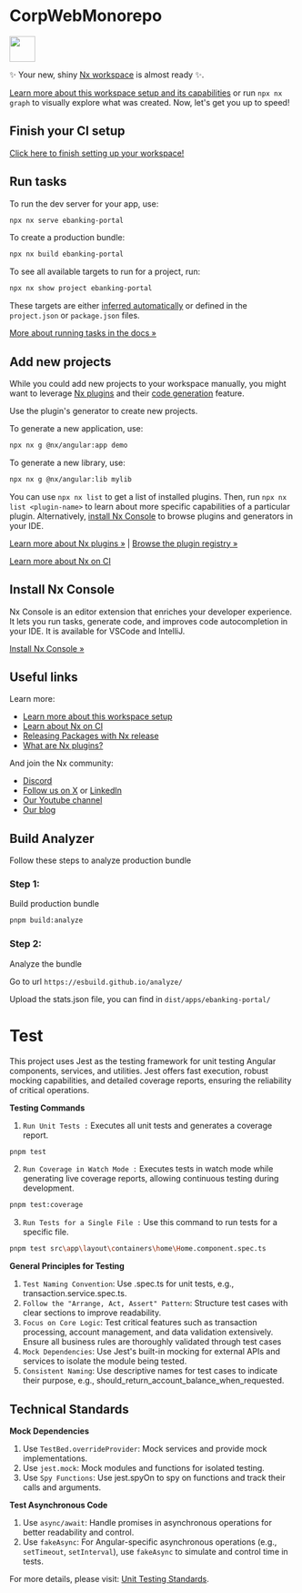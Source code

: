 # CorpWebMonorepo

<a alt="Nx logo" href="https://nx.dev" target="_blank" rel="noreferrer"><img src="https://raw.githubusercontent.com/nrwl/nx/master/images/nx-logo.png" width="45"></a>

✨ Your new, shiny [Nx workspace](https://nx.dev) is almost ready ✨.

[Learn more about this workspace setup and its capabilities](https://nx.dev/getting-started/tutorials/angular-monorepo-tutorial?utm_source=nx_project&utm_medium=readme&utm_campaign=nx_projects)
or run `npx nx graph` to visually explore what was created. Now, let's get you up to speed!

## Finish your CI setup

[Click here to finish setting up your workspace!](https://cloud.nx.app/connect/xHGModXbsn)

## Run tasks

To run the dev server for your app, use:

```sh
npx nx serve ebanking-portal
```

To create a production bundle:

```sh
npx nx build ebanking-portal
```

To see all available targets to run for a project, run:

```sh
npx nx show project ebanking-portal
```

These targets are either
[inferred automatically](https://nx.dev/concepts/inferred-tasks?utm_source=nx_project&utm_medium=readme&utm_campaign=nx_projects)
or defined in the `project.json` or `package.json` files.

[More about running tasks in the docs &raquo;](https://nx.dev/features/run-tasks?utm_source=nx_project&utm_medium=readme&utm_campaign=nx_projects)

## Add new projects

While you could add new projects to your workspace manually, you might want to leverage
[Nx plugins](https://nx.dev/concepts/nx-plugins?utm_source=nx_project&utm_medium=readme&utm_campaign=nx_projects) and
their
[code generation](https://nx.dev/features/generate-code?utm_source=nx_project&utm_medium=readme&utm_campaign=nx_projects)
feature.

Use the plugin's generator to create new projects.

To generate a new application, use:

```sh
npx nx g @nx/angular:app demo
```

To generate a new library, use:

```sh
npx nx g @nx/angular:lib mylib
```

You can use `npx nx list` to get a list of installed plugins. Then, run `npx nx list <plugin-name>` to learn about more
specific capabilities of a particular plugin. Alternatively,
[install Nx Console](https://nx.dev/getting-started/editor-setup?utm_source=nx_project&utm_medium=readme&utm_campaign=nx_projects)
to browse plugins and generators in your IDE.

[Learn more about Nx plugins &raquo;](https://nx.dev/concepts/nx-plugins?utm_source=nx_project&utm_medium=readme&utm_campaign=nx_projects)
|
[Browse the plugin registry &raquo;](https://nx.dev/plugin-registry?utm_source=nx_project&utm_medium=readme&utm_campaign=nx_projects)

[Learn more about Nx on CI](https://nx.dev/ci/intro/ci-with-nx#ready-get-started-with-your-provider?utm_source=nx_project&utm_medium=readme&utm_campaign=nx_projects)

## Install Nx Console

Nx Console is an editor extension that enriches your developer experience. It lets you run tasks, generate code, and
improves code autocompletion in your IDE. It is available for VSCode and IntelliJ.

[Install Nx Console &raquo;](https://nx.dev/getting-started/editor-setup?utm_source=nx_project&utm_medium=readme&utm_campaign=nx_projects)

## Useful links

Learn more:

- [Learn more about this workspace setup](https://nx.dev/getting-started/tutorials/angular-monorepo-tutorial?utm_source=nx_project&utm_medium=readme&utm_campaign=nx_projects)
- [Learn about Nx on CI](https://nx.dev/ci/intro/ci-with-nx?utm_source=nx_project&utm_medium=readme&utm_campaign=nx_projects)
- [Releasing Packages with Nx release](https://nx.dev/features/manage-releases?utm_source=nx_project&utm_medium=readme&utm_campaign=nx_projects)
- [What are Nx plugins?](https://nx.dev/concepts/nx-plugins?utm_source=nx_project&utm_medium=readme&utm_campaign=nx_projects)

And join the Nx community:

- [Discord](https://go.nx.dev/community)
- [Follow us on X](https://twitter.com/nxdevtools) or [LinkedIn](https://www.linkedin.com/company/nrwl)
- [Our Youtube channel](https://www.youtube.com/@nxdevtools)
- [Our blog](https://nx.dev/blog?utm_source=nx_project&utm_medium=readme&utm_campaign=nx_projects)

## Build Analyzer

Follow these steps to analyze production bundle

### Step 1:

Build production bundle

```bash
pnpm build:analyze
```

### Step 2:

Analyze the bundle

Go to url `https://esbuild.github.io/analyze/`

Upload the stats.json file, you can find in `dist/apps/ebanking-portal/`

# Test

This project uses Jest as the testing framework for unit testing Angular components, services, and utilities. Jest
offers fast execution, robust mocking capabilities, and detailed coverage reports, ensuring the reliability of critical
operations.

**Testing Commands**

1. `Run Unit Tests :` Executes all unit tests and generates a coverage report.

```bash
pnpm test
```

2. `Run Coverage in Watch Mode :` Executes tests in watch mode while generating live coverage reports, allowing
   continuous testing during development.

```bash
pnpm test:coverage
```

3. `Run Tests for a Single File :` Use this command to run tests for a specific file.

```bash
pnpm test src\app\layout\containers\home\Home.component.spec.ts
```

**General Principles for Testing**

1. `Test Naming Convention`: Use .spec.ts for unit tests, e.g., transaction.service.spec.ts.
2. `Follow the "Arrange, Act, Assert" Pattern`: Structure test cases with clear sections to improve readability.
3. `Focus on Core Logic`: Test critical features such as transaction processing, account management, and data validation
   extensively. Ensure all business rules are thoroughly validated through test cases
4. `Mock Dependencies`: Use Jest's built-in mocking for external APIs and services to isolate the module being tested.
5. `Consistent Naming`: Use descriptive names for test cases to indicate their purpose, e.g.,
   should_return_account_balance_when_requested.

## Technical Standards

**Mock Dependencies**

1. Use `TestBed.overrideProvider`: Mock services and provide mock implementations.
2. Use `jest.mock`: Mock modules and functions for isolated testing.
3. Use `Spy Functions`: Use jest.spyOn to spy on functions and track their calls and arguments.

**Test Asynchronous Code**

1. Use `async/await`: Handle promises in asynchronous operations for better readability and control.
2. Use `fakeAsync`: For Angular-specific asynchronous operations (e.g., `setTimeout`, `setInterval`), use `fakeAsync` to
   simulate and control time in tests.

For more details, please visit:
[Unit Testing Standards](https://scbank.atlassian.net/wiki/spaces/corpinhouse/pages/48234677/Unit+Testing+Standards).
